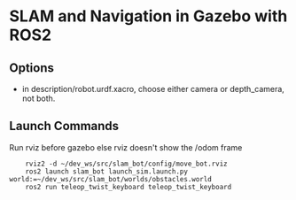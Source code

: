 # SLAM and Navigation in Gazebo with ROS2

## Options

* in description/robot.urdf.xacro, choose either camera or depth_camera, not both.

## Launch Commands

Run rviz before gazebo else rviz doesn't show the /odom frame

```
    rviz2 -d ~/dev_ws/src/slam_bot/config/move_bot.rviz
    ros2 launch slam_bot launch_sim.launch.py world:=~/dev_ws/src/slam_bot/worlds/obstacles.world
    ros2 run teleop_twist_keyboard teleop_twist_keyboard
```
